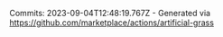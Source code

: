 Commits: 2023-09-04T12:48:19.767Z - Generated via https://github.com/marketplace/actions/artificial-grass
<br>
